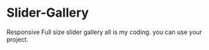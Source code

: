 # Slider-Gallery
 Responsive Full size slider gallery
 all is my coding.
 you can use your project.
